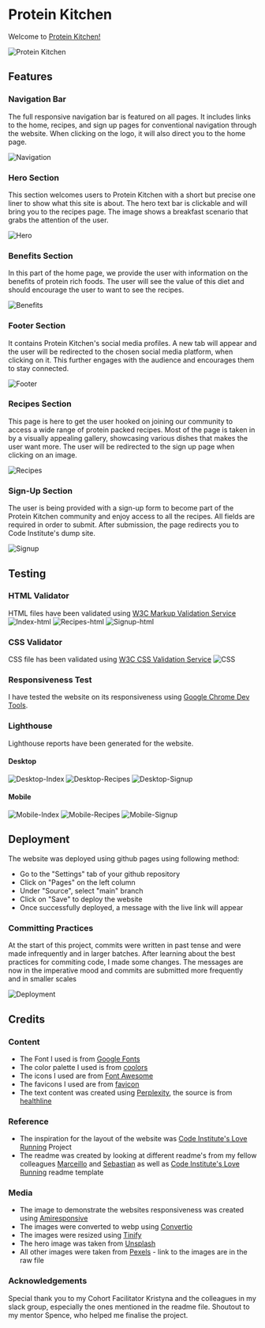 # Protein Kitchen

Welcome to [Protein Kitchen!](https://yanidruffy.github.io/protein-kitchen/index.html)

![Protein Kitchen](./assets/readme-images/amiresponsive.png)

## Features
### Navigation Bar
The full responsive navigation bar is featured on all pages. It includes links to the home, recipes, and sign up pages for conventional navigation through the website. When clicking on the logo, it will also direct you to the home page.

![Navigation](./assets/readme-images/navigation.png)
### Hero Section
This section welcomes users to Protein Kitchen with a short but precise one liner to show what this site is about.
The hero text bar is clickable and will bring you to the recipes page.
The image shows a breakfast scenario that grabs the attention of the user.

![Hero](./assets/readme-images/hero.png)
### Benefits Section
In this part of the home page, we provide the user with information on the benefits of protein rich foods.
The user will see the value of this diet and should encourage the user to want to see the recipes.

![Benefits](./assets/readme-images/benefits.png)
### Footer Section
It contains Protein Kitchen's social media profiles.
A new tab will appear and the user will be redirected to the chosen social media platform, when clicking on it.
This further engages with the audience and encourages them to stay connected.

![Footer](./assets/readme-images/footer.png)
### Recipes Section
This page is here to get the user hooked on joining our community to access a wide range of protein packed recipes.
Most of the page is taken in by a visually appealing gallery, showcasing various dishes that makes the user want more.
The user will be redirected to the sign up page when clicking on an image.

![Recipes](./assets/readme-images/recipes.png)
### Sign-Up Section
The user is being provided with a sign-up form to become part of the Protein Kitchen community and enjoy access to all the recipes.
All fields are required in order to submit.
After submission, the page redirects you to Code Institute's dump site.

![Signup](./assets/readme-images/signup.png)
## Testing
### HTML Validator
HTML files have been validated using [W3C Markup Validation Service](https://validator.w3.org/)
![Index-html](./assets/readme-images/htmlcheck-index.png)
![Recipes-html](./assets/readme-images/htmlcheck-recipes.png)
![Signup-html](./assets/readme-images/htmlcheck-signup.png)
### CSS Validator
CSS file has been validated using [W3C CSS Validation Service](https://jigsaw.w3.org/css-validator/)
![CSS](./assets/readme-images/csscheck.png)
### Responsiveness Test
I have tested the website on its responsiveness using [Google Chrome Dev Tools](https://developer.chrome.com/docs/devtools/).
### Lighthouse
Lighthouse reports have been generated for the website.
#### Desktop
![Desktop-Index](./assets/readme-images/lighthouse-desktop-index.png)
![Desktop-Recipes](./assets/readme-images/lighthouse-desktop-recipes.png)
![Desktop-Signup](./assets/readme-images/lighthouse-desktop-signup.png)
#### Mobile
![Mobile-Index](./assets/readme-images/lighthouse-mobile-index.png)
![Mobile-Recipes](./assets/readme-images/lighthouse-mobile-recipes.png)
![Mobile-Signup](./assets/readme-images/lighthouse-mobile-signup.png)

## Deployment
The website was deployed using github pages using following method:
- Go to the "Settings" tab of your github repository
- Click on "Pages" on the left column
- Under "Source", select "main" branch
- Click on "Save" to deploy the website
- Once successfully deployed, a message with the live link will appear

### Committing Practices
At the start of this project, commits were written in past tense and were made infrequently and in larger batches. After learning about the best practices for commiting code, I made some changes. The messages are now in the imperative mood and commits are submitted more frequently and in smaller scales

![Deployment](./assets/readme-images/deployment.png)
## Credits
### Content
- The Font I used is from [Google Fonts](https://fonts.google.com/)
- The color palette I used is from [coolors](https://coolors.co/)
- The icons I used are from [Font Awesome](https://fontawesome.com/)
- The favicons I used are from [favicon](https://favicon.io/)
- The text content was created using [Perplexity](https://www.perplexity.ai/), the source is from [healthline](https://www.healthline.com/nutrition/10-reasons-to-eat-more-protein)

### Reference
- The inspiration for the layout of the website was [Code Institute's Love Running](https://github.com/Code-Institute-Solutions/love-running-v3) Project
- The readme was created by looking at different readme's from my fellow colleagues [Marceillo](https://github.com/Marceillo/mindfulness/blob/main/README.md) and [Sebastian](https://github.com/Mienjung97/Owning-Cats/blob/main/README.md) as well as [Code Institute's Love Running](https://github.com/Code-Institute-Solutions/readme-template) readme template

### Media
- The image to demonstrate the websites responsiveness was created using [Amiresponsive](https://ui.dev/amiresponsive
)
- The images were converted to webp using [Convertio](https://convertio.co/de/jpg-webp/)
- The images were resized using [Tinify](https://tinypng.com/)
- The hero image was taken from [Unsplash](https://unsplash.com/photos/egg-on-white-ceramic-plate-beside-stainless-steel-fork-and-knife-9sgaZwWw-WA?utm_content=creditCopyText&utm_medium=referral&utm_source=unsplash/)
- All other images were taken from [Pexels](https://www.pexels.com/) - link to the images are in the raw file

### Acknowledgements
Special thank you to my Cohort Facilitator Kristyna and the colleagues in my slack group, especially the ones mentioned in the readme file. Shoutout to my mentor Spence, who helped me finalise the project.

<!-- gallery image credits:
Photo by Malidate Van: https://www.pexels.com/photo/steak-food-769289/
Photo by Engin Akyurt: https://www.pexels.com/photo/plate-of-fries-and-burger-3219483/
Photo by Tim Douglas : https://www.pexels.com/photo/tasty-baked-chicken-with-vegetable-and-fruit-mix-on-table-6210959/
Photo by Krisztina Papp: https://www.pexels.com/photo/cooked-fish-on-plate-2374946/
Photo by Geraud pfeiffer: https://www.pexels.com/photo/delicious-breakfast-with-fish-sandwiches-on-plate-6605207/
Photo by Klaus Nielsen: https://www.pexels.com/photo/appetizing-egg-roll-frying-on-pan-6294361/
Photo by Lachlan  Ross: https://www.pexels.com/photo/plate-with-meat-pieces-on-sticks-near-poached-egg-6510396/
Photo by Marta Dzedyshko: https://www.pexels.com/photo/plate-with-pancakes-topped-with-berry-jam-7175431/
Photo by Piotr Arnoldes: https://www.pexels.com/photo/tasty-toast-with-pepperoni-slices-on-cutting-board-6493569/
-->
<!-- signup image credits:
Photo by SHVETS production: https://www.pexels.com/photo/confectioner-cooking-tasty-cupcakes-in-kitchen-7525118/ -->
